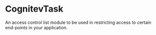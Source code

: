 # CognitevTask
An access control list module to be used in restricting access to certain end-points in your application.
